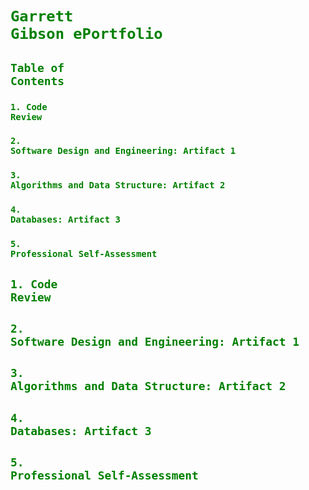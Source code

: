 # <code style="color : green">Garrett Gibson ePortfolio</code>

## <code style="color : green">Table of Contents</code>

### <code style="color : green">1. Code Review</code>
### <code style="color : green">2. Software Design and Engineering: Artifact 1</code>
### <code style="color : green">3. Algorithms and Data Structure: Artifact 2</code>
### <code style="color : green">4. Databases: Artifact 3</code>
### <code style="color : green">5. Professional Self-Assessment</code>

## <code style="color : green">1. Code Review</code>


## <code style="color : green">2. Software Design and Engineering: Artifact 1</code>


## <code style="color : green">3. Algorithms and Data Structure: Artifact 2</code>


## <code style="color : green">4. Databases: Artifact 3</code>


## <code style="color : green">5. Professional Self-Assessment</code>

